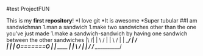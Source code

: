 #test
ProjectFUN

This is my **first repository**!
*I love git
*It is awesome
*Super tubular
##I am sandwichman
1.man a sandwich
1.make two sandwiches other than the one you've just made
1.make a sandwich-sandwich by having one sandwich between the other sandwiches
  |\            /|
  | \          / |
  |  \        /  |
  |   \______/   |
 /               \
 |                |
 |    O=======O   |
 |       ____     |
 |       \  /     |
 |        \/      /
 \_______________/